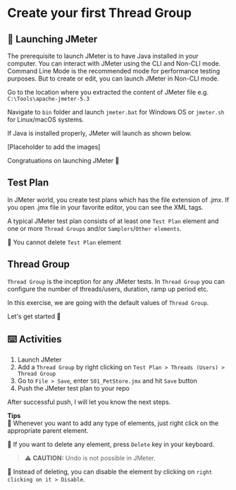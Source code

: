 # Create your first Thread Group

## 🚀 Launching JMeter

The prerequisite to launch JMeter is to have Java installed in your computer. You can interact with JMeter using the CLI and Non-CLI mode. Command Line Mode is the recommended mode for performance testing purposes. But to create or edit, you can launch JMeter in Non-CLI mode.

Go to the location where you extracted the content of JMeter file e.g. `C:\Tools\apache-jmeter-5.3` 

Navigate to `bin` folder and launch `jmeter.bat` for Windows OS or `jmeter.sh` for Linux/macOS systems.

If Java is installed properly, JMeter will launch as shown below.

[Placeholder to add the images]

Congratuations on launching JMeter 🎉

## Test Plan

In JMeter world, you create test plans which has the file extension of .jmx. If you open .jmx file in your favorite editor, you can see the XML tags.

A typical JMeter test plan consists of at least one `Test Plan` element and one or more `Thread Groups` and/or `Samplers`/`Other elements`.

📌 You cannot delete `Test Plan` element

## Thread Group

`Thread Group` is the inception for any JMeter tests. In `Thread Group` you can configure the number of threads/users, duration, ramp up period etc.

In this exercise, we are going with the default values of `Thread Group`.

Let's get started 🚀

## ⌨️ Activities

1. Launch JMeter
2. Add a `Thread Group` by right clicking on `Test Plan > Threads (Users) > Thread Group`
3. Go to `File > Save`, enter `S01_PetStore.jmx` and hit `Save` button
4. Push the JMeter test plan to your repo

After successful push, I will let you know the next steps.

**Tips**  
📌 Whenever you want to add any type of elements, just right click on the appropriate parent element.  

📌 If you want to delete any element, press `Delete` key in your keyboard.
 > ⚠ **CAUTION:** Undo is not possible in JMeter.  

📌 Instead of deleting, you can disable the element by clicking on `right clicking on it > Disable`.  

